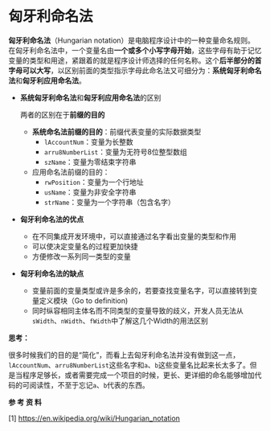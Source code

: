 # 匈牙利命名法

**匈牙利命名法**（Hungarian notation）是电脑程序设计中的一种变量命名规则。在匈牙利命名法中，一个变量名由**一个或多个小写字母开始**，这些字母有助于记忆变量的类型和用途，紧跟着的就是程序设计师选择的任何名称。这个**后半部分的首字母可以大写**，以区别前面的类型指示字母此命名法又可细分为：**系统匈牙利命名法**和**匈牙利应用命名法**。

* **系统匈牙利命名法**和**匈牙利应用命名法**的区别

	两者的区别在于**前缀的目的**

	* **系统命名法前缀的目的**：前缀代表变量的实际数据类型
		* `lAccountNum`：变量为长整数
		* `arru8NumberList`：变量为无符号8位整型数组
		* `szName`：变量为零结束字符串
	* 应用命名法前缀的目的：
		* `rwPosition`：变量为一个行地址
		* `usName`：变量为非安全字符串
		* `strName`：变量为一个字符串（包含名字）

* **匈牙利命名法的优点**

	* 在不同集成开发环境中，可以直接通过名字看出变量的类型和作用
	* 可以使决定变量名的过程更加快捷
	* 方便修改一系列同一类型的变量

* **匈牙利命名法的缺点**

	* 变量前面的变量类型或许是多余的，若要查找变量名字，可以直接转到变量定义模块（Go to definition)
	* 同时纵容相同主体名而不同类型的变量导致的歧义，开发人员无法从`sWidth`、`nWidth`、`fWidth`中了解这几个Width的用法区别

**思考：**

​	很多时候我们的目的是“简化”，而看上去匈牙利命名法并没有做到这一点，`lAccountNum`、`arru8NumberList`这些名字和`a`、`b`这些变量名比起来长太多了。但是当程序足够长，或者需要完成一个项目的时候，更长、更详细的命名能够增加代码的可阅读性，不至于忘记`a`、`b`代表的东西。



**参  考  资  料**

[1] https://en.wikipedia.org/wiki/Hungarian_notation

